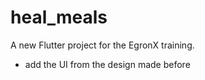 # heal_meals

A new Flutter project for the EgronX training.

- add the UI from the design made before
